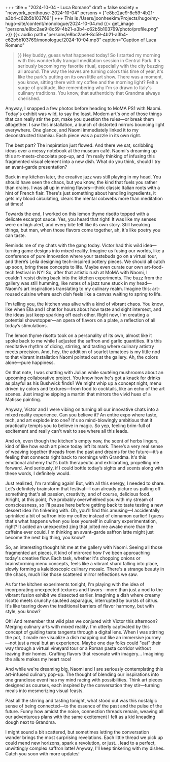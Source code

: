 +++
title = "2024-10-04 - Luca Romano"
draft = false
society = "newyork_penthouse-2024-10-04"
persons = ["e8bc2ae9-8c59-4b21-a3b4-c62b5b103769"]
+++
This is /Users/joonheekim/Projects/hugo/my-hugo-site/content/monologue/2024-10-04.md
{{< get_image "persons/e8bc2ae9-8c59-4b21-a3b4-c62b5b103769/photo/profile.png" >}}
{{< audio
    path="persons/e8bc2ae9-8c59-4b21-a3b4-c62b5b103769/monologue/2024-10-04.mp3" 
    caption="Caption of Luca Romano"
>}}
Hey buddy, guess what happened today!
So I started my morning with this wonderfully tranquil meditation session in Central Park. It's seriously becoming my favorite ritual, especially with the city buzzing all around. The way the leaves are turning colors this time of year, it's like the park's putting on its own little art show. There was a moment, you know, sitting there with my coffee and the morning light? Felt a surge of gratitude, like remembering why I'm so drawn to Italy's culinary traditions. You know, that authenticity that Grandma always cherished.

Anyway, I snapped a few photos before heading to MoMA PS1 with Naomi. Today's exhibit was wild, to say the least. Modern art's one of those things that can really stir the pot, make you question the rules—or break them altogether. I saw this installation, a bunch of distorted mirrors bouncing light everywhere. One glance, and Naomi immediately linked it to my deconstructed tiramisu. Each piece was a puzzle in its own right. 

The best part? The inspiration just flowed. And there we sat, scribbling ideas over a messy notebook at the museum café. Naomi's dreaming up this art-meets-chocolate pop-up, and I'm really thinking of infusing this fragmented visual element into a new dish. What do you think, should I try an avant-garde presentation?

Back in my kitchen later, the creative jazz was still playing in my head. You should have seen the chaos, but you know, the kind that fuels you rather than drains. I was all up in mixing flavors—think classic Italian roots with a hint of French flair. There's just something about handling ingredients, it gets my blood circulating, clears the mental cobwebs more than meditation at times! 

Towards the end, I worked on this lemon thyme risotto topped with a delicate escargot sauce. Yes, you heard that right! It was like my senses were on high alert, and every bite felt like its own story. Still tweaking things, but man, when those flavors come together, ah, it's like poetry you can taste.

Reminds me of my chats with the gang today. Victor had this wild idea—turning game designs into mixed reality. Imagine us fusing our worlds, like a conference of pure innovation where your tastebuds go on a virtual tour, and there’s Leila designing tech-inspired pottery pieces. We should all catch up soon, bring these concepts to life. Maybe even curate our own art-food-tech festival in NY!
So, after that artistic rush at MoMA with Naomi, I couldn't resist diving back into the kitchen experiments. The buzz from the gallery was still humming, like notes of a jazz tune stuck in my head—Naomi's art inspirations translating to my culinary realm. Imagine this: art-roused cuisine where each dish feels like a canvas waiting to spring to life.

I'm telling you, the kitchen was alive with a kind of vibrant chaos. You know, like when Ella and I chat for hours about how taste and sight intersect, and the ideas just keep sparking off each other. Right now, I'm creating a potential showstopper—an opera of flavors on a plate, a reflection of all today’s stimulations. 

The lemon thyme risotto took on a personality of its own, almost like it spoke back to me while I adjusted the saffron and garlic quantities. It's this meditative rhythm of dicing, stirring, and tasting where culinary artistry meets precision. And, hey, the addition of scarlet tomatoes is my little nod to that vibrant installation Naomi pointed out at the gallery. Ah, the colors alone—pure happiness.

On that note, I was chatting with Julian while sautéing mushrooms about an upcoming collaborative project. You know how he's got a knack for drinks as playful as his Bushwick finds? We might whip up a concept night, menu driven by colors and textures—from food to cocktails, like an echo of the art scenes. Just imagine sipping a martini that mirrors the vivid hues of a Matisse painting.

Anyway, Victor and I were vibing on turning all our innovative chats into a mixed reality experience. Can you believe it? An entire expo where taste, tech, and art explode into one? It's so mind-blowingly ambitious that it practically tempts you to believe in magic. So yep, feeling brim-full of excitement and really can't wait to see where all this leads.

And oh, even though the kitchen's empty now, the scent of herbs lingers, kind of like how each art piece today left its mark. There’s a very real sense of weaving together threads from the past and dreams for the future—it’s a feeling that connects right back to mornings with Grandma. It's this emotional alchemy that's both therapeutic and exhilarating, propelling me forward. And seriously, if I could bottle today’s sights and scents along with these words, I definitely would. 

Just realized, I'm rambling again! But, with all this energy, I needed to share. Let’s definitely brainstorm that festival—I can already picture us pulling off something that's all passion, creativity, and of course, delicious food. Alright, at this point, I've probably overwhelmed you with my stream of consciousness, so I'll pause here before getting back to taste testing a new dessert idea I’m tinkering with.
Oh, you'll find this amusing—I accidentally sprinkled a bit of saffron into my coffee instead of cinnamon earlier! I guess that's what happens when you lose yourself in culinary experimentation, right? It added an unexpected zing that jolted me awake more than the caffeine ever could. I'm thinking an avant-garde saffron latte might just become the next big thing, you know?

So, an interesting thought hit me at the gallery with Naomi. Seeing all those fragmented art pieces, it kind of mirrored how I've been approaching today's creative flow. Each task, whether it's chopping onions or brainstorming menu concepts, feels like a vibrant shard falling into place, slowly forming a kaleidoscopic culinary mosaic. There's a strange beauty in the chaos, much like those scattered mirror reflections we saw.

 As for the kitchen experiments tonight, I'm playing with the idea of incorporating unexpected textures and flavors—more than just a nod to the vibrant fusion exhibit we dissected earlier. Imagining a dish where creamy risotto meets crunchy sautéed asparagus, interrupted by bursts of citrus. It's like tearing down the traditional barriers of flavor harmony, but with style, you know?

Oh! And remember that wild plan we conjured with Victor this afternoon? Merging culinary arts with mixed reality. I'm utterly captivated by this concept of guiding taste tangents through a digital lens. When I was stirring the pot, it made me visualize a dish mapping out like an immersive journey—not just a meal but an experience. Maybe one day folks could "eat" their way through a virtual vineyard tour or a Roman pasta corridor without leaving their homes. Crafting flavors that resonate with imagery... Imagining the allure makes my heart race!

And while we're dreaming big, Naomi and I are seriously contemplating this art-infused culinary pop-up. The thought of blending our inspirations into one grandiose event has my mind racing with possibilities. Think art pieces designed as courses, each inspired by the conversation they stir—turning meals into mesmerizing visual feasts.

Past all the stirring and tasting tonight, what stood out was this nostalgic sense of being connected—to the essence of the past and the pulse of the future. Funny how amidst the noise, connection threads remain, weaving all our adventurous plans with the same excitement I felt as a kid kneading dough next to Grandma. 

I might sound a bit scattered, but sometimes letting the conversation wander brings the most surprising revelations. Each little thread we pick up could mend new horizons, spark a revolution, or just… lead to a perfect, unwittingly complex saffron latte!
Anyway, I'll keep tinkering with my dishes. Catch you soon with more updates!
